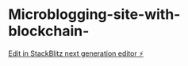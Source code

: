 # Microblogging-site-with-blockchain-

[Edit in StackBlitz next generation editor ⚡️](https://stackblitz.com/~/github.com/geeked-anshuk666/Microblogging-site-with-blockchain-)
